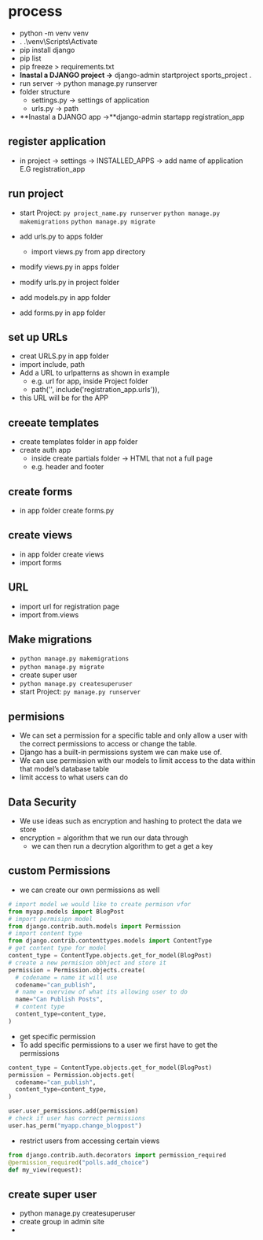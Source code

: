 # process

- python -m venv venv
- . .\venv\Scripts\Activate
- pip install django
- pip list
- pip freeze > requirements.txt
- **Inastal a DJANGO project ->** django-admin startproject sports_project .
- run server -> python manage.py runserver
- folder structure
  - settings.py -> settings of application
  - urls.py ->  path
- **Inastal a DJANGO app ->**django-admin startapp registration_app

## register application

- in project -> settings -> INSTALLED_APPS -> add name of application E.G registration_app

## run project

- start Project:
```py project_name.py runserver```
```python manage.py makemigrations```
```python manage.py migrate```

- add urls.py to apps folder
  - import views.py from app directory
- modify views.py in apps folder
- modify urls.py in project folder
- add models.py in app folder
- add forms.py in app folder

## set up URLs

- creat URLS.py in app folder
- import include, path
- Add a URL to urlpatterns as shown in example
  - e.g. url for app, inside Project folder
  - path('', include('registration_app.urls')),
- this URL will be for the APP

## creeate templates

- create templates folder in app folder
- create auth app
  - inside create partials folder -> HTML that not a full page
  - e.g. header and footer

## create forms

- in app folder create forms.py

## create views

- in app folder create views
- import forms

## URL

- import url for registration page
- import from.views

## Make migrations

- ```python manage.py makemigrations```
- ```python manage.py migrate```
- create super user
- ```python manage.py createsuperuser```
- start Project:
```py manage.py runserver```

## permisions

- We can set a permission for a specific table and only allow a user with the correct permissions to access or change the table.
- Django has a built-in permissions system we can make use of.
- We can use permission with our models to limit access to the data within that model’s database table
- limit access to what users can do

## Data Security

- We use ideas such as encryption and hashing to protect the data we store
- encryption = algorithm that we run our data through
  - we can then run a decrytion algorithm to get a get a key

## custom Permissions

- we can create our own permissions as well

```py
# import model we would like to create permison vfor 
from myapp.models import BlogPost
# import permisipn model 
from django.contrib.auth.models import Permission
# import content type
from django.contrib.contenttypes.models import ContentType
# get content type for model 
content_type = ContentType.objects.get_for_model(BlogPost)
# create a new permision obhject and store it
permission = Permission.objects.create(
  # codename = name it will use
  codename="can_publish",
  # name = overview of what its allowing user to do 
  name="Can Publish Posts",
  # content type
  content_type=content_type,
)
```

- get specific permission
- To add specific permissions to a user we first have to get
the permissions

```py
content_type = ContentType.objects.get_for_model(BlogPost)
permission = Permission.objects.get(
  codename="can_publish",
  content_type=content_type,
)

user.user_permissions.add(permission)
# check if user has correct permissions 
user.has_perm("myapp.change_blogpost")
```

- restrict users from accessing certain views

```py
from django.contrib.auth.decorators import permission_required
@permission_required("polls.add_choice")
def my_view(request):
```

## create super user

- python manage.py createsuperuser
- create group in admin site
- 